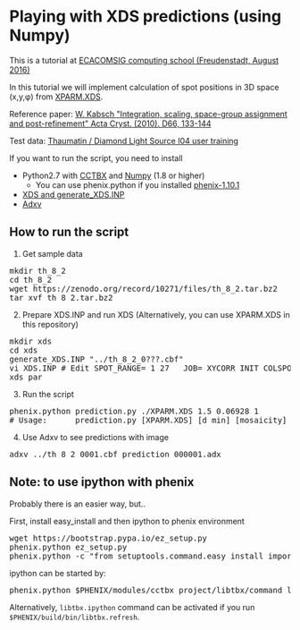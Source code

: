 # Playing with XDS predictions (using Numpy)
This is a tutorial at [ECACOMSIG computing school (Freudenstadt, August 2016)](http://www.mrc-lmb.cam.ac.uk/harry/ecacomsig/freudenstadt.html)

In this tutorial we will implement calculation of spot positions in 3D space (x,y,&phi;) from [XPARM.XDS](http://xds.mpimf-heidelberg.mpg.de/html_doc/xds_files.html#XPARM.XDS).

Reference paper: [W. Kabsch "Integration, scaling, space-group assignment and post-refinement" Acta Cryst. (2010). D66, 133-144](http://dx.doi.org/10.1107/S0907444909047374)

Test data: [Thaumatin / Diamond Light Source I04 user training](https://zenodo.org/record/10271#.V6vChZOLRBz)

If you want to run the script, you need to install
* Python2.7 with [CCTBX](http://cctbx.sourceforge.net/) and [Numpy](http://www.numpy.org/) (1.8 or higher)
   * You can use phenix.python if you installed [phenix-1.10.1](https://www.phenix-online.org/)
* [XDS and generate_XDS.INP](http://strucbio.biologie.uni-konstanz.de/xdswiki/index.php/Installation)
* [Adxv](http://www.scripps.edu/tainer/arvai/adxv.html)

## How to run the script
1. Get sample data
<pre>
mkdir th_8_2
cd th_8_2
wget https://zenodo.org/record/10271/files/th_8_2.tar.bz2
tar xvf th_8_2.tar.bz2
</pre>
2. Prepare XDS.INP and run XDS (Alternatively, you can use XPARM.XDS in this repository)
<pre>
mkdir xds
cd xds
generate_XDS.INP "../th_8_2_0???.cbf"
vi XDS.INP # Edit SPOT_RANGE= 1 27   JOB= XYCORR INIT COLSPOT IDXREF
xds_par
</pre>
3. Run the script
<pre>
phenix.python prediction.py ./XPARM.XDS 1.5 0.06928 1
# Usage:      prediction.py [XPARM.XDS] [d_min] [mosaicity] [frame numbers..]
</pre>
4. Use Adxv to see predictions with image
<pre>
adxv ../th_8_2_0001.cbf prediction_000001.adx
</pre>

## Note: to use ipython with phenix
Probably there is an easier way, but..

First, install easy_install and then ipython to phenix environment
<pre>
wget https://bootstrap.pypa.io/ez_setup.py
phenix.python ez_setup.py
phenix.python -c "from setuptools.command.easy_install import main; main()" ipython
</pre>

ipython can be started by:
<pre>
phenix.python $PHENIX/modules/cctbx_project/libtbx/command_line/ipython_shell_start.py
</pre>

Alternatively, ```libtbx.ipython``` command can be activated if you run ```$PHENIX/build/bin/libtbx.refresh```.

